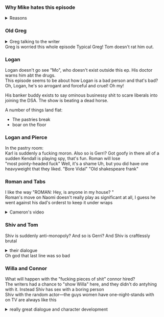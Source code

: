 ### Why Mike hates this episode
<details>
 <summary> Reasons </summary>
So he takes an episode of veep that got rejected because there wasn’t enough “hustle” / “rushed walking.” Changes the character’s names, Realizes he has the wrong main character and says, “Oh, old people take drugs, lets put him on drugs with goofy side-effects”
sends it off to Adam McKay, who said yes, but it’s not edgy enough can you add a twenty minute humiliation scene?
And Veep writer sighs and says, sure, I’ve got 60 minutes and nothing to say anyhow.

I don’t really like Logan going after Pierce, I guess it kind of fits his character, 
What’s different at the end of the episode that’s different from the start?
- most of it happens in the first five minutes, meaning the action of the show is irrelevant
- now we have another episode about pierce

this might be an okay episode of whatever grey gardens / parks and rec frankenstein this smoked-out 

Horace Walpole said, The world is a comedy to those that think; a tragedy to those that feel. And I think it’s a tragedy that this episode of the comedic show succession sucks my dirty grimy balls.

everyone just says what they mean
This whole, yuk-yuk, whatever you say boss! bullshit is played out

There were people writing about the show when it came out who said, “this show doesn’t know what it’s doing. It’s halfway into comedy, it’s halfway into drama, and it can’t find its center.” And they were right. This season has really proved it. I think it was less jarring in episode one because we had that long break. But now after episode 2, which was a really great episode, this is really jarring. 

Bad writing: the arc of this episode isn’t character, and it isn’t plot. It’s not character, because Logan’s behavior is caused by medication, which you need because what he does is inconsistent with his craftiness and aloofness. And it’s not plot, because we have no idea if he’s going to be on the medication in the future or not! So who the fuck cares?

the banker guy exists to say ominous businessy shit to scare liberals into joining the DSA?

Veep is great but I don’t learn anything from watching it except how smart the writers are.

Every character in this episode drops 40 IQ points (except greg who was already kind of _there_, in that he’s clueless. He’s the one person who it fits)

It really seems like they have, like, six episodes worth of material, and they’re filling it out. And they kind of did that in the first season, but the finale was so good we kind of let it go.	

And it’s gonna take a show, that could have been one of the best shows on premium TV, or whatever, and bomb it.

Here’s the thing: everyone’s just doing what they were already doing. What you know they were going to do,

Shiv with the random actor—the guys women have one-night-stands with on TV are always like this 

</details>

### Old Greg
<details>
<summary> Greg talking to the writer </summary>
Because actually meeting you would be a big step.  - Uh-huh. -
I'm a time-pressed executive, so before we even get to the ethical considerations, can I eke out time in my calendar? Of course.

Um On the other hand, I don't think it's too self-aggrandizing to hope I might have some wisdom to impart.  
....  
Okay, I need to think.  I need I'm gonna go, I I'm But this leaving How I look, and how I'm getting up and everything, is off the record, okay?
</details>
Greg is worried this whole episode  
Typical Greg!  
Tom doesn't rat him out. 

### Logan

Logan doesn't go see "Mo", who doesn't exist outside this ep. His doctor warns him abt the drugs.  
This episode seems to be about how Logan is a bad person and that's bad?  Oh, Logan, he's so arrogant and forceful and cruel! Oh my!  

His banker buddy exists to say ominous businessy shit to scare liberals into joining the DSA. The show is beating a dead horse.

A number of things land flat:
- The pastries break
- boar on the floor

### Logan and Pierce
In the pastry room:  
Karl is suddenly a fucking moron.  Also so is Gerri? Got goofy in there all of a sudden
Kendall is playing spy, that's fun. Roman will lose    
"most pointy-headed fuck" Well, it's a shame Uh, but you did have one heavyweight that they liked. "Bore Vidal" "Old shakespeare frank"  

### Roman and Tabs
I like the way "ROMAN: Hey, is anyone in my house? "  
Roman's move on Naomi doesn't really play as significant at all, I guess he went against his dad's orderst to keep it under wraps   
<details>
<summary> Cameron's video </summary>

I ranch, I ride, I earn, and I give.  Just like you.  But ding-dong, who's there? Uncle Sam.  And where's his hand? In my pants.  

ROMAN: Hey, is anyone in my house? Hey.  

Uh, have you seen this? Yeah.  

He said he's beta testing it, before he Instagrams and enters the "ideas primary".  

Maybe he's a genius.  
</details>

### Shiv and Tom
Shiv is suddenly anti-monopoly? And so is Gerri? And Shiv is craftlessly brutal

<details> <summary> their dialogue </summary>
It's a 20-billion-dollar acquisition that either breaks us or takes half a decade to integrate.  We need to stop him.  So, talk to him in Hungary.   <br> 
- What? - Yeah.  

I I don't think I wanna do that, Shiv.  

Uh Oh, hello? Is this the replicant department? Yeah, my meat-puppet has stopped working.   

Shiv.  Shiv.  

Tom, I'm joking.  But I'm also not.  People would do well to remember there's gonna be a new sheriff in town one day.  So, rally the resistance, Deputy.  </details>
Oh god that last line was so bad

### Willa and Connor
What will happen with the "fucking pieces of shit" connor hired?  
The writers had a chance to "show Willa" here, and they didn't do antyhing with it. Instead Shiv has sex with a boring person  
Shiv with the random actor—the guys women have one-night-stands with on TV are always like this   
<details> <summary> really great dialogue and character development </summary>
Uh, I gotta make a call.  

Jealous boyfriend?   

No.  Just a guy who works for me.  

- Working on a Saturday?  

- He better be.  

Wow, sounds like you're riding him hard.  

Well, maybe he likes it.  

Are you flirting with me? Your flirt got all over my pants.  I'll be right back.  Hey, Tom.  Just checking you talked to him.  Don't let me down, soldier.
</dialogue>
### The Retreat 
Nothing happens until boar-on-the-floor. Roman and Kendall have a cute talk.   
Gerri and Karl try to get Tom to talk to Logan. This is so fucking stupid. Why would they even think that would work? Why did everyone get dumb like mormon level dumb?  
So Tom does talk to him about it, but it doesn't count, somehow?  
His banker buddy exists to say ominous businessy shit to scare liberals into joining the DSA. The show is beating a dead horse.
"That's about as choreographed as a dog getting fucked on roller-skates."  
Logan becomes less interesting to me as he loses status as "genius villain" and calls Karl a whoremongerer  
"Tom, did your fragile talk to Pantsil?"  
Kendall steals Roman's phone. Kind of weird

### Boar on the floor
God that was a waste of fifteen minutes
### Some other bullshit
Hey check out this B-line isn't that just saucy  

- "So, uh, no TV? You a You a laptop guy? Nah, no screens.  
- No, uh No news? 
- Oh, I don't follow the news. No, these days, actually the real news - comes from comedians.  
- (CHUCKLES) Oh.  Wow. I'm not crazy to hear the next thing you're gonna say.
- Can I just kiss you?

### Aftermath

Oh hey nothing happened in this episode so next episode it's still gonna be about Pierce lul

"You know, if I were capable of any sudden movement, I would totally pounce on you right now."

Also, nothing happened in these relationships so let's have a wrap-up for each that makes it sound like something changed:
<details> <summary> dialogue </summary> 
Maybe it wasn't totally great what you sent me to do.  Which is kind of the opposite of what I wanted to do.  

Uh-huh.  

Yeah

I mean - we're a team, right? - Yeah.  But I I don't wanna be a dick, but maybe I should have a bit more input into team tactics.  

Yeah.  

Sure.  Of course.  

Thanks.  

So, how was your weekend?   

- SHIV: Me? - Yeah.  

Anything to report? 

Uh Yeah.  

Okay.  

Do you want to know?  

Oh.  I don't know, maybe later.  
Come here.  
(BOTH KISSING) (PHONE VIBRATING) Hey, Dad.  
LOGAN: Hello, Pinkie.  Sorry I missed your call.  Had a lot to deal with.  Termites in the woodwork.  Insurgents.  

Oh, yeah? Coming from where? 

Oh, front row, cheap seats, every-fucking-where.  

SHIV: Not from me.  

What are you doing at the moment? - I'm free.  

- LOGAN: We'll set a date.  It's time to bring you in.  
</details>
### Random
Alan Ruck—Connor-is cameron from Ferris Beuler
Shiv’s australian
